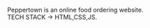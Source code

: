 <!-- # pprtown.github.io -->
Peppertown is an online food ordering website. </br>
TECH STACK -> HTML,CSS,JS.
